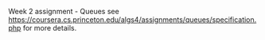Week 2 assignment - Queues
see https://coursera.cs.princeton.edu/algs4/assignments/queues/specification.php for more details.
